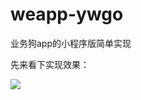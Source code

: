 # weapp-ywgo
业务狗app的小程序版简单实现

先来看下实现效果：

![](https://github.com/caiya/weapp-ywgo/blob/master/screenshot/2.gif)





